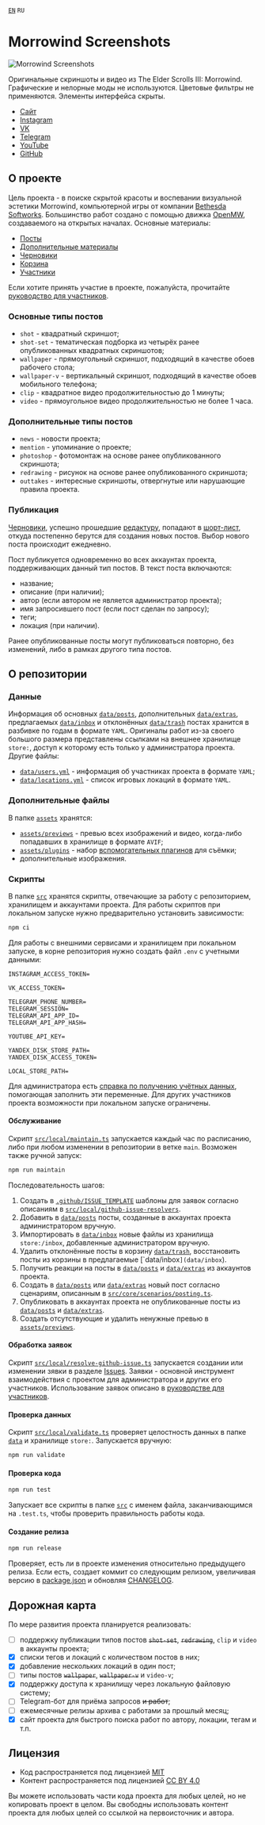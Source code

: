 [`EN`](README.md) `RU`

# Morrowind Screenshots

![Morrowind Screenshots](assets/icon.png)

Оригинальные скриншоты и видео из The Elder Scrolls III: Morrowind. Графические и нелорные моды не используются.
Цветовые фильтры не применяются. Элементы интерфейса скрыты.

- [Сайт](https://mwscr.dehero.site)
- [Instagram](https://instagram.com/mwscr/)
- [VK](https://vk.com/mwscr)
- [Telegram](https://t.me/mwscr)
- [YouTube](https://www.youtube.com/@mwscr)
- [GitHub](https://github.com/dehero/mwscr)

## О проекте

Цель проекта - в поиске скрытой красоты и воспевании визуальной эстетики Morrowind, компьютерной игры от компании
[Bethesda Softworks](https://elderscrolls.bethesda.net/en/morrowind). Большинство работ создано с помощью движка
[OpenMW](https://openmw.org/), создаваемого на открытых началах. Основные материалы:

- [Посты](https://mwscr.dehero.site/posts/)
- [Дополнительные материалы](https://mwscr.dehero.site/extras/)
- [Черновики](https://mwscr.dehero.site/inbox/)
- [Корзина](https://mwscr.dehero.site/trash/)
- [Участники](https://mwscr.dehero.site/users/)

Если хотите принять участие в проекте, пожалуйста, прочитайте [руководство для участников](CONTRIBUTING.ru.md).

### Основные типы постов

- `shot` - квадратный скриншот;
- `shot-set` - тематическая подборка из четырёх ранее опубликованных квадратных скриншотов;
- `wallpaper` - прямоугольный скриншот, подходящий в качестве обоев рабочего стола;
- `wallpaper-v` - вертикальный скриншот, подходящий в качестве обоев мобильного телефона;
- `clip` - квадратное видео продолжительностью до 1 минуты;
- `video` - прямоугольное видео продолжительностью не более 1 часа.

### Дополнительные типы постов

- `news` - новости проекта;
- `mention` - упоминание о проекте;
- `photoshop` - фотомонтаж на основе ранее опубликованного скриншота;
- `redrawing` - рисунок на основе ранее опубликованного скриншота;
- `outtakes` - интересные скриншоты, отвергнутые или нарушающие правила проекта.

### Публикация

[Черновики](https://mwscr.dehero.site/inbox/), успешно прошедшие [редактуру](CONTRIBUTING.ru.md#редактура), попадают в
[шорт-лист](https://mwscr.dehero.site/inbox/?publishable=true), откуда постепенно берутся для создания новых постов.
Выбор нового поста происходит ежедневно.

Пост публикуется одновременно во всех аккаунтах проекта, поддерживающих данный тип постов. В текст поста включаются:

- название;
- описание (при наличии);
- автор (если автором не является администратор проекта);
- имя запросившего пост (если пост сделан по запросу);
- теги;
- локация (при наличии).

Ранее опубликованные посты могут публиковаться повторно, без изменений, либо в рамках другого типа постов.

## О репозитории

### Данные

Информация об основных [`data/posts`](data/posts), дополнительных [`data/extras`](data/extras), предлагаемых
[`data/inbox`](data/inbox) и отклонённых [`data/trash`](data/trash) постах хранится в разбивке по годам в формате
`YAML`. Оригиналы работ из-за своего большого размера представлены ссылками на внешнее хранилище `store:`, доступ к
которому есть только у администратора проекта. Другие файлы:

- [`data/users.yml`](data/users.yml) - информация об участниках проекта в формате `YAML`;
- [`data/locations.yml`](data/locations.yml) - список игровых локаций в формате `YAML`.

### Дополнительные файлы

В папке [`assets`](assets) хранятся:

- [`assets/previews`](assets/previews) - превью всех изображений и видео, когда-либо попадавших в хранилище в формате
  `AVIF`;
- [`assets/plugins`](assets/plugins) - набор [вспомогательных плагинов](CONTRIBUTING.ru.md#вспомогательные-плагины) для
  съёмки;
- дополнительные изображения.

### Скрипты

В папке [`src`](src) хранятся скрипты, отвечающие за работу с репозиторием, хранилищем и аккаунтами проекта. Для работы
скриптов при локальном запуске нужно предварительно установить зависимости:

```bash
npm ci
```

Для работы с внешними сервисами и хранилищем при локальном запуске, в корне репозитория нужно создать файл `.env` с
учетными данными:

```env
INSTAGRAM_ACCESS_TOKEN=

VK_ACCESS_TOKEN=

TELEGRAM_PHONE_NUMBER=
TELEGRAM_SESSION=
TELEGRAM_API_APP_ID=
TELEGRAM_API_APP_HASH=

YOUTUBE_API_KEY=

YANDEX_DISK_STORE_PATH=
YANDEX_DISK_ACCESS_TOKEN=

LOCAL_STORE_PATH=
```

Для администратора есть [справка по получению учётных данных](CREDENTIALS.md), помогающая заполнить эти переменные. Для
других участников проекта возможности при локальном запуске ограничены.

#### Обслуживание

Скрипт [`src/local/maintain.ts`](src/local/maintain.ts) запускается каждый час по расписанию, либо при любом изменении в
репозитории в ветке `main`. Возможен также ручной запуск:

```bash
npm run maintain
```

Последовательность шагов:

1. Создать в [`.github/ISSUE_TEMPLATE`](.github/ISSUE_TEMPLATE) шаблоны для заявок согласно описаниям в
   [`src/local/github-issue-resolvers`](src/local/github-issue-resolvers).
2. Добавить в [`data/posts`](data/posts) посты, созданные в аккаунтах проекта администратором вручную.
3. Импортировать в [`data/inbox`](data/inbox) новые файлы из хранилища `store:/inbox`, добавленные администратором
   вручную.
4. Удалить отклонённые посты в корзину [`data/trash`](data/trash`), восстановить посты из корзины в предлагаемые
   [`data/inbox`](data/inbox`).
5. Получить реакции на посты в [`data/posts`](data/posts) и [`data/extras`](data/extras) из аккаунтов проекта.
6. Создать в [`data/posts`](data/posts) или [`data/extras`](data/extras) новый пост согласно сценариям, описанным в
   [`src/core/scenarios/posting.ts`](src/core/scenarios/posting.ts).
7. Опубликовать в аккаунтах проекта не опубликованные посты из [`data/posts`](data/posts) и
   [`data/extras`](data/extras).
8. Создать отсутствующие и удалить ненужные превью в [`assets/previews`](assets/previews).

#### Обработка заявок

Скрипт [`src/local/resolve-github-issue.ts`](src/local/resolve-github-issue.ts) запускается создании или изменении зявки
в разделе [Issues](https://github.com/dehero/mwscr/issues). Заявки - основной инструмент взаимодействия с проектом для
администратора и других его участников. Использование заявок описано в [руководстве для участников](CONTRIBUTING.ru.md).

#### Проверка данных

Скрипт [`src/local/validate.ts`](src/local/validate.ts) проверяет целостность данных в папке [`data`](data) и хранилище
`store:`. Запускается вручную:

```bash
npm run validate
```

#### Проверка кода

```bash
npm run test
```

Запускает все скрипты в папке [`src`](src) с именем файла, заканчивающимся на `.test.ts`, чтобы проверить правильность
работы кода.

#### Создание релиза

```bash
npm run release
```

Проверяет, есть ли в проекте изменения относительно предыдущего релиза. Если есть, создает коммит со следующим релизом,
увеличивая версию в [package.json](package.json) и обновляя [CHANGELOG](CHANGELOG.md).

## Дорожная карта

По мере развития проекта планируется реализовать:

- [ ] поддержку публикации типов постов ~~`shot-set`~~, ~~`redrawing`~~, `clip` и `video` в аккаунты проекта;
- [x] списки тегов и локаций с количеством постов в них;
- [x] добавление нескольких локаций в один пост;
- [ ] типы постов ~~`wallpaper`~~, ~~`wallpaper-v`~~ и `video-v`;
- [x] поддержку доступа к хранилищу через локальную файловую систему;
- [ ] Telegram-бот для приёма запросов ~~и работ~~;
- [ ] ежемесячные релизы архива с работами за прошлый месяц;
- [x] сайт проекта для быстрого поиска работ по автору, локации, тегам и т.п.

## Лицензия

- Код распространяется под лицензией [MIT](LICENSE-CODE)
- Контент распространяется под лицензией [CC BY 4.0](LICENSE)

Вы можете использовать части кода проекта для любых целей, но не копировать проект в целом. Вы свободны использовать
контент проекта для любых целей со ссылкой на первоисточник и автора.
